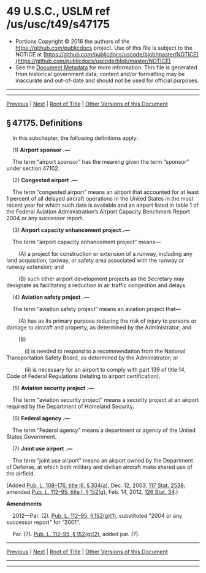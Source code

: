 ---
---

# 49 U.S.C., USLM ref /us/usc/t49/s47175

* Portions Copyright © 2016 the authors of the https://github.com/publicdocs project.
  Use of this file is subject to the NOTICE at [https://github.com/publicdocs/uscode/blob/master/NOTICE](https://github.com/publicdocs/uscode/blob/master/NOTICE)
* See the [Document Metadata](././../../../../../../..//README.md) for more information.
  This file is generated from historical government data; content and/or formatting may be inaccurate and out-of-date and should not be used for official purposes.

----------
----------

[Previous](./../../../../../../..//us/usc/t49/stVII/ptB/ch471/schIII/m__us_usc_t49_s47174.md) | [Next](./../../../../../../..//us/usc/t49/stVII/ptB/ch473/m__us_usc_t49_stVII_ptB_ch473.md) | [Root of Title](./../../../../../../../) | [Other Versions of this Document](https://publicdocs.github.io/go/links?ns=uslm&ref=%2Fus%2Fusc%2Ft49%2Fs47175)

## § 47175. Definitions

    In this subchapter, the following definitions apply:

    (1)  __Airport sponsor__  __.—__ 

    The term “airport sponsor” has the meaning given the term “sponsor” under section 47102.

    (2)  __Congested airport__  __.—__ 

    The term “congested airport” means an airport that accounted for at least 1 percent of all delayed aircraft operations in the United States in the most recent year for which such data is available and an airport listed in table 1 of the Federal Aviation Administration’s Airport Capacity Benchmark Report 2004 or any successor report.

    (3)  __Airport capacity enhancement project__  __.—__ 

    The term “airport capacity enhancement project” means—

        (A) a project for construction or extension of a runway, including any land acquisition, taxiway, or safety area associated with the runway or runway extension; and

        (B) such other airport development projects as the Secretary may designate as facilitating a reduction in air traffic congestion and delays.

    (4)  __Aviation safety project__  __.—__ 

    The term “aviation safety project” means an aviation project that—

        (A) has as its primary purpose reducing the risk of injury to persons or damage to aircraft and property, as determined by the Administrator; and

        (B)

            (i) is needed to respond to a recommendation from the National Transportation Safety Board, as determined by the Administrator; or

            (ii) is necessary for an airport to comply with part 139 of title 14, Code of Federal Regulations (relating to airport certification).

    (5)  __Aviation security project__  __.—__ 

    The term “aviation security project” means a security project at an airport required by the Department of Homeland Security.

    (6)  __Federal agency__  __.—__ 

    The term “Federal agency” means a department or agency of the United States Government.

    (7)  __Joint use airport__  __.—__ 

    The term “joint use airport” means an airport owned by the Department of Defense, at which both military and civilian aircraft make shared use of the airfield.

(Added [Pub. L. 108–176, title III, § 304(a)][/us/pl/108/176/s304/a], Dec. 12, 2003, [117 Stat. 2538][/us/stat/117/2538]; amended [Pub. L. 112–95, title I, § 152(g)][/us/pl/112/95/s152/g], Feb. 14, 2012, [126 Stat. 34][/us/stat/126/34].)

 __Amendments__ 

    2012—Par. (2). [Pub. L. 112–95, § 152(g)(1)][/us/pl/112/95/s152/g/1], substituted “2004 or any successor report” for “2001”.

    Par. (7). [Pub. L. 112–95, § 152(g)(2)][/us/pl/112/95/s152/g/2], added par. (7).

----------

[Previous](./../../../../../../..//us/usc/t49/stVII/ptB/ch471/schIII/m__us_usc_t49_s47174.md) | [Next](./../../../../../../..//us/usc/t49/stVII/ptB/ch473/m__us_usc_t49_stVII_ptB_ch473.md) | [Root of Title](./../../../../../../../) | [Other Versions of this Document](https://publicdocs.github.io/go/links?ns=uslm&ref=%2Fus%2Fusc%2Ft49%2Fs47175)

----------
----------

[/us/pl/108/176/s304/a]: https://publicdocs.github.io/go/links?ns=uslm&ref=%2Fus%2Fpl%2F108%2F176%2Fs304%2Fa
[/us/stat/117/2538]: https://publicdocs.github.io/go/links?ns=uslm&ref=%2Fus%2Fstat%2F117%2F2538
[/us/pl/112/95/s152/g]: https://publicdocs.github.io/go/links?ns=uslm&ref=%2Fus%2Fpl%2F112%2F95%2Fs152%2Fg
[/us/stat/126/34]: https://publicdocs.github.io/go/links?ns=uslm&ref=%2Fus%2Fstat%2F126%2F34
[/us/pl/112/95/s152/g/1]: https://publicdocs.github.io/go/links?ns=uslm&ref=%2Fus%2Fpl%2F112%2F95%2Fs152%2Fg%2F1
[/us/pl/112/95/s152/g/2]: https://publicdocs.github.io/go/links?ns=uslm&ref=%2Fus%2Fpl%2F112%2F95%2Fs152%2Fg%2F2


